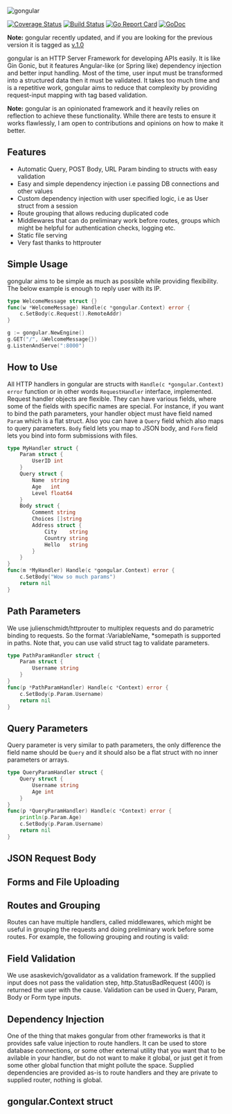 ![gongular](https://raw.githubusercontent.com/mustafaakin/gongular/master/logo.png)

[![Coverage Status](https://coveralls.io/repos/github/mustafaakin/gongular/badge.svg?branch=master)](https://coveralls.io/github/mustafaakin/gongular?branch=master)
[![Build Status](https://travis-ci.org/mustafaakin/gongular.svg?branch=master)](https://travis-ci.org/mustafaakin/gongular)
[![Go Report Card](https://goreportcard.com/badge/github.com/mustafaakin/gongular)](https://goreportcard.com/report/github.com/mustafaakin/gongular)
[![GoDoc](https://godoc.org/github.com/mustafaakin/gongular?status.svg)](https://godoc.org/github.com/mustafaakin/gongular)

**Note:** gongular recently updated, and if you are looking for the previous version it is tagged as [v.1.0](https://github.com/mustafaakin/gongular/tree/v1.0) 

gongular is an HTTP Server Framework for developing APIs easily. It is like Gin Gonic, but it features Angular-like (or Spring like) dependency injection and better input handling. Most of the time, user input must be transformed into a structured data then it must be validated. It takes too much time and is a repetitive work, gongular aims to reduce that complexity by providing request-input mapping with tag based validation.

**Note:** gongular is an opinionated framework and it heavily relies on reflection to achieve these functionality. While there are tests to ensure it works flawlessly, I am open to contributions and opinions on how to make it better. 

## Features

* Automatic Query, POST Body, URL Param binding to structs with easy validation
* Easy and simple dependency injection i.e passing DB connections and other values
* Custom dependency injection with user specified logic, i.e as User struct from a session
* Route grouping that allows reducing duplicated code
* Middlewares that can do preliminary work before routes, groups which might be helpful for authentication checks, logging etc.
* Static file serving 
* Very fast thanks to httprouter

## Simple Usage

gongular aims to be simple as much as possible while providing flexibility. The below example is enough to reply user with its IP.

```go
type WelcomeMessage struct {}
func(w *WelcomeMessage) Handle(c *gongular.Context) error {
    c.SetBody(c.Request().RemoteAddr)
}

g := gongular.NewEngine()
g.GET("/", &WelcomeMessage{})
g.ListenAndServe(":8000")
```

## How to Use

All HTTP handlers in gongular are structs with `Handle(c *gongular.Context) error` function or in other words `RequestHandler` interface, implemented. Request handler objects are flexible. They can have various fields, where some of the fields with specific names are special. For instance, if you want to bind the path parameters, your handler object must have field named `Param` which is a flat struct. Also you can have a `Query` field which also maps to query parameters. `Body` field lets you map to JSON body, and `Form` field lets you bind into form submissions with files.

```go
type MyHandler struct {
    Param struct {
        UserID int       
    }
    Query struct {
        Name  string
        Age   int
        Level float64
    }
    Body struct {
        Comment string
        Choices []string
        Address struct {
            City    string
            Country string
            Hello   string            
        }
    }
}
func(m *MyHandler) Handle(c *gongular.Context) error {
    c.SetBody("Wow so much params")
    return nil
}
```

## Path Parameters

We use julienschmidt/httprouter to multiplex requests and do parametric binding to requests. So the format :VariableName, *somepath is supported in paths. Note that, you can use valid struct tag to validate parameters.

```go
type PathParamHandler struct {
    Param struct {
        Username string
    }
}
func(p *PathParamHandler) Handle(c *Context) error {
    c.SetBody(p.Param.Username)
    return nil
}
```

## Query Parameters

Query parameter is very similar to path parameters, the only difference the field name should be `Query` and it should also be a flat struct with no inner parameters or arrays.

```go
type QueryParamHandler struct {
    Query struct {
        Username string
        Age int
    }
}
func(p *QueryParamHandler) Handle(c *Context) error {
    println(p.Param.Age)
    c.SetBody(p.Param.Username)
    return nil
}
```

## JSON Request Body 

## Forms and File Uploading

## Routes and Grouping

Routes can have multiple handlers, called middlewares, which might be useful in grouping the requests and doing preliminary work before some routes. For example, the following grouping and routing is valid:  

## Field Validation

We use asaskevich/govalidator as a validation framework. If the supplied input does not pass the validation step, http.StatusBadRequest (400) is returned the user with the cause. Validation can be used in Query, Param, Body or Form type inputs.

## Dependency Injection

One of the thing that makes gongular from other frameworks is that it provides safe value injection to route handlers. It can be used to store database connections, or some other external utility that you want that to be avilable in your handler, but do not want to make it global, or just get it from some other global function that might pollute the space. Supplied dependencies are provided as-is to route handlers and they are private to supplied router, nothing is global.



## gongular.Context struct
 


